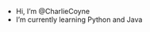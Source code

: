 -  Hi, I’m @CharlieCoyne
-  I’m currently learning Python and Java

<!---
CharlieCoyne/CharlieCoyne is a ✨ special ✨ repository because its `README.md` (this file) appears on your GitHub profile.
You can click the Preview link to take a look at your changes.
--->
